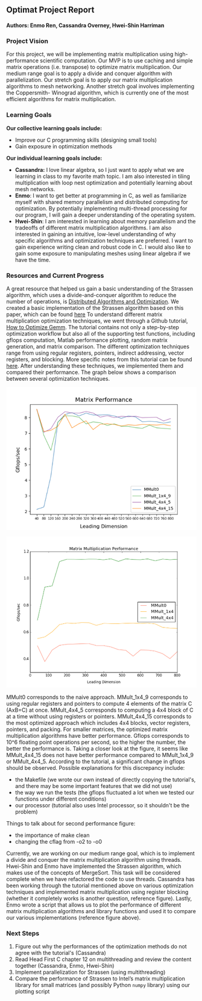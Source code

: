 ## Optimat Project Report
#### Authors: Enmo Ren, Cassandra Overney, Hwei-Shin Harriman

### Project Vision
For this project, we will be implementing matrix multiplication using high-performance scientific computation. Our MVP is to use caching and simple matrix operations (i.e. transpose) to optimize matrix multiplication. Our medium range goal is to apply a divide and conquer algorithm with parallelization. Our stretch goal is to apply our matrix multiplication algorithms to mesh networking. Another stretch goal involves implementing the Coppersmith- Winograd algorithm, which is currently one of the most efficient algorithms for matrix multiplication.
### Learning Goals
**Our collective learning goals include:**
- Improve our C programming skills (designing small tools)
- Gain exposure in optimization methods

**Our individual learning goals include:**
- **Cassandra:** I love linear algebra, so I just want to apply what we are learning in class to my favorite math topic. I am also interested in tiling multiplication with loop nest optimization and potentially learning about mesh networks.
- **Enmo**: I want to get better at programming in C, as well as familiarize myself with shared memory parallelism and distributed computing for optimization. By potentially implementing multi-thread processing for our program, I will gain a deeper understanding of the operating system.
- **Hwei-Shin**: I am interested in learning about memory parallelism and the tradeoffs of different matrix multiplication algorithms. I am also interested in gaining an intuitive, low-level understanding of why specific algorithms and optimization techniques are preferred. I want to gain experience writing clean and robust code in C. I would also like to gain some exposure to manipulating meshes using linear algebra if we have the time.
### Resources and Current Progress
A great resource that helped us gain a basic understanding of the Strassen algorithm, which uses a divide-and-conquer algorithm to reduce the number of operations, is  [Distributed Algorithms and Optimization](https://stanford.edu/~rezab/classes/cme323/S16/notes/Lecture03/cme323_lec3.pdf). We created a basic implementation of the Strassen algorithm based on this paper, which can be found [here](https://github.com/Enmoren/SoftSysOptimat/blob/master/strassen.c)
To understand different matrix multiplication optimization techniques, we went through a Github tutorial, [How to Optimize Gemm](https://github.com/flame/how-to-optimize-gemm). The tutorial contains not only a step-by-step optimization workflow but also all of the supporting test functions, including gflops computation, Matlab performance plotting, random matrix generation, and matrix comparison. The different optimization techniques range from using regular registers, pointers, indirect addressing, vector registers, and blocking. More specific notes from this tutorial can be found [here](https://docs.google.com/document/d/1UOtbZU6rpAvis5PiRWvT3FCVGhryVNJl_j-GeoD48tg/edit?usp=sharing). After understanding these techniques, we implemented them and compared their performance. The graph below shows a comparison between several optimization techniques.

<p align="center"> <img src ="https://github.com/Enmoren/SoftSysOptimat/blob/master/HowToOptimizeGemm/performance_update.png"/> </p>

<p align="center"> <img src ="https://github.com/Enmoren/SoftSysOptimat/blob/master/HowToOptimizeGemm/performance.png"/> </p>

MMult0 corresponds to the naive approach. MMult_1x4_9 corresponds to using regular registers and pointers to compute 4 elements of the matrix C (AxB=C) at once. MMult_4x4_5 corresponds to computing a 4x4 block of C at a time without using registers or pointers. MMult_4x4_15 corresponds to the most optimized approach which includes 4x4 blocks, vector registers, pointers, and packing. For smaller matrices, the optimized matrix multiplication algorithms have better performance. Gflops corresponds to 10^6 floating point operations per second, so the higher the number, the better the performance is. Taking a closer look at the figure, it seems like MMult_4x4_15 does not have better performance compared to MMult_1x4_9 or MMult_4x4_5. According to the tutorial, a significant change in gflops should be observed. Possible explanations for this discrepancy include:
- the Makefile (we wrote our own instead of directly copying the tutorial's, and there may be some important features that we did not use)
- the way we run the tests (the gflops fluctuated a lot when we tested our functions under different conditions)
- our processor (tutorial also uses Intel processor, so it shouldn't be the problem)

Things to talk about for second performance figure:
- the importance of make clean
- changing the cflag from -o2 to -o0

Currently, we are working on our medium range goal, which is to implement a divide and conquer the matrix multiplication algorithm using threads. Hwei-Shin and Enmo have implemented the Strassen algorithm, which makes use of the concepts of MergeSort. This task will be considered complete when we have refactored the code to use threads. Cassandra has been working through the tutorial mentioned above on various optimization techniques and implemented matrix multiplication using register blocking (whether it completely works is another question, reference figure). Lastly, Enmo wrote a script that allows us to plot the performance of different matrix multiplication algorithms and library functions and used it to compare our various implementations (reference figure above).

### Next Steps
1. Figure out why the performances of the optimization methods do not agree with the tutorial's (Cassandra)
2. Read Head First C chapter 12 on multithreading and review the content together (Cassandra, Enmo, Hwei-Shin)
3. Implement parallelization for Strassen (using multithreading)
4. Compare the performance of Strassen to Intel’s matrix multiplication library for small matrices (and possibly Python `numpy` library) using our plotting script
